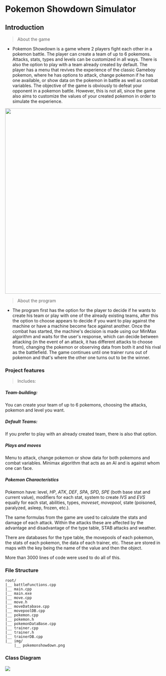 # Pokemon Showdown Simulator



Introduction
-----

> About the game
- Pokemon Showdown is a game where 2 players fight each other in a pokemon battle. The player can create a team of up to 6 pokemons. Attacks, stats, types and levels can be customized in all ways. There is also the option to play with a team already created by default. The player has a menu that revives the experience of the classic Gameboy pokemon, where he has options to attack, change pokemon if he has one available, or show data on the pokemon in battle as well as combat variables. The objective of the game is obviously to defeat your opponent in a pokemon battle. However, this is not all, since the game also aims to customize the values of your created pokemon in order to simulate the experience.

<img src="https://imgur.com/Ub8b3sF.png " width=600>  

> About the program
- The program first has the option for the player to decide if he wants to create his team or play with one of the already existing teams, after this the option to choose appears to decide if you want to play against the machine or have a machine become face against another. Once the combat has started, the machine's decision is made using our MinMax algorithm and waits for the user's response, which can decide between attacking (in the event of an attack, it has different attacks to choose from), changing the pokemon or observing data from both it and his rival as the battlefield. The game continues until one trainer runs out of pokemon and that's where the other one turns out to be the winner.



### Project features
> Includes:
##### Team-building:  
You can create your team of up to 6 pokemons, choosing the attacks, pokemon and level you want.
##### Default Teams:  
If you prefer to play with an already created team, there is also that option.
##### Plays and moves
Menu to attack, change pokemon or show data for both pokemons and combat variables.
Minimax algorithm that acts as an AI and is against whom one can face.

##### Pokemon Characteristics
Pokemon have: 
level, _HP_, _ATK_, _DEF_, _SPA_, _SPD_, _SPE_ (both base stat and current value), modifiers for each stat, system to create _IVS_ and _EVS_ equally for each stat, abilities, types, _moveset_, _movepool_, state (poisoned, paralyzed, asleep, frozen, etc.).

The same formulas from the game are used to calculate the stats and damage of each attack. Within the attacks these are affected by the advantage and disadvantage of the type table, STAB attacks and weather.

There are databases for the type table, the movepools of each pokemon, the stats of each pokemon, the data of each trainer, etc. These are stored in maps with the key being the name of the value and then the object.

More than 3000 lines of code were used to do all of this.


### File Structure
```
root/
|__ battleFunctions.cpp
|__ main.cpp
|__ main.exe
|__ move.cpp
|__ move.h	
|__ moveDatabase.cpp
|__ movepoolDB.cpp
|__ pokemon.cpp
|__ pokemon.h
|__ pokemonDataBase.cpp
|__ trainer.cpp
|__ trainer.h
|__ trainerDB.cpp	
|__ img/
    |__ pokemonshowdown.png				
```

### Class Diagram
<p aling="center">
<img src="https://github.com/CS1103/proyecto-final-grupo8_pokemon/blob/main/img/UML%20class.png">
</p>

